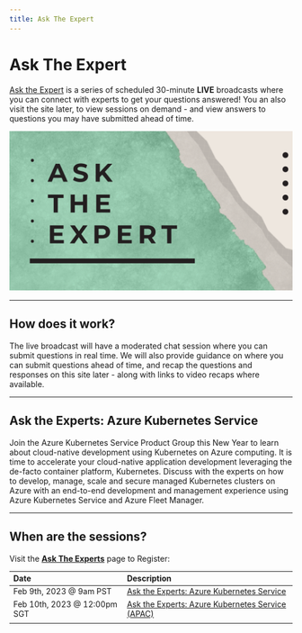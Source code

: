 ```yaml
---
title: Ask The Expert
---
```


# Ask The Expert

[Ask the Expert](https://docs.microsoft.com/shows/Ask-the-Expert/?WT.mc_id=javascript-74010-ninarasi) is a series of scheduled 30-minute **LIVE** broadcasts where you can connect with experts to get your questions answered! You an also visit the site later, to view sessions on demand - and view answers to questions you may have submitted ahead of time.

![](../../../static/img/banners/serverless-ate.png)

---

## How does it work?

The live broadcast will have a moderated chat session where you can submit questions in real time. We will also provide guidance on where you can submit questions ahead of time, and recap the questions and responses on this site later - along with links to video recaps where available.

---

## Ask the Experts: Azure Kubernetes Service

Join the Azure Kubernetes Service Product Group this New Year to learn about cloud-native development using Kubernetes on Azure computing. It is time to accelerate your cloud-native application development leveraging the de-facto container platform, Kubernetes. Discuss with the experts on how to develop, manage, scale and secure managed Kubernetes clusters on Azure with an end-to-end development and management experience using Azure Kubernetes Service and Azure Fleet Manager.

---

## When are the sessions?

Visit the [**Ask The Experts**](https://learn.microsoft.com/events/learn-events/Ask-the-expert/) page to Register: 

| Date | Description | 
|:---|:---|
| Feb 9th, 2023 @ 9am PST | [Ask the Experts: Azure Kubernetes Service](https://developer.microsoft.com/en-us/reactor/events/18302/) |
| Feb 10th, 2023 @ 12:00pm SGT| [Ask the Experts: Azure Kubernetes Service (APAC)](https://developer.microsoft.com/en-us/reactor/events/18303/)|
|  | |
